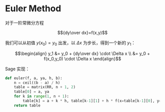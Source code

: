 # Euler Method
对于一阶常微分方程

$${dy\over dx}=f(x,y)$$

我们可以从初值 $y(x_0)=y_0$ 出发，以 $\Delta x$ 为步长，得到一个新的 $y_1$：

$$\begin{align}
y_1 &= y_0 + {dy\over dx} \cdot \Delta x \\
&= y_0 + f(x_0,y_0) \cdot \Delta x
\end{align}$$

Sage 实现：
```python
def euler(f, a, ya, h, b):
    n = ceil((b - a) / h)
    table = matrix(RR, n + 1, 2)
    table[0] = a, ya
    for k in range(1, n + 1):
        table[k] = a + k * h, table[k-1][1] + h * f(x=table[k-1][0], y=table[k-1][1])
    return table
```